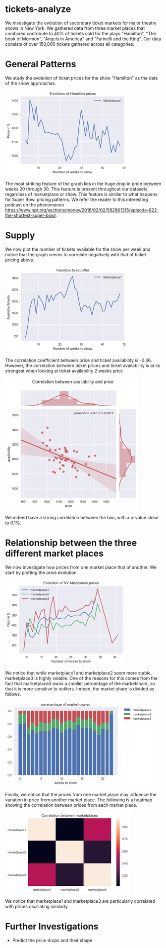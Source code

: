 # tickets-analyze

We investigate the evolution of secondary ticket markets for major theatre shows in New York. We gathered data from three market places that combined contribute to 40\% of tickets sold for the plays "Hamilton", "The book of Mormon", "Angels in America" and "Farinelli and the King". Our data consists of over 150,000 tickets gathered across all categories.  

# General Patterns

We study the evolution of ticket prices for the show "Hamilton" as the date of the show approaches.

![Evolution of Hamilton prices](images/evolutionhamiltonprices.png)

The most striking feature of the graph lies in the huge drop in price between weeks 20 through 30. This feature is present throughout our datasets, regardless of marketplace or show. This feature is similar to what happens for Super Bowl pricing patterns. We refer the reader to this interesting podcast on the phenomenon https://www.npr.org/sections/money/2018/02/02/582861315/episode-822-the-shortest-super-bowl.

# Supply

We now plot the number of tickets available for the show per week and notice that the graph seems to correlate negatively with that of ticket pricing above.

![Hamilton Ticket Offer](images/hamiltonticketoffer.png)

The correlation coefficient between price and ticket availability is -0.36. However, the correlation between ticket prices and ticket availability is at its strongest when looking at ticket availability 2 weeks prior. 

![Correlation two weeks prior](images/correlation2weeksprior.png)

We indeed have a strong correlation between the two, with a p-value close to 0.1\%.

# Relationship between the three different market places 

We now investigate how prices from one market place that of another. We start by plotting the price evolution.

![Price Evolution](images/prices.png)

We notice that while marketplace1 and marketplace2 seem more stable, marketplace3 is highly volatile. One of the reasons for this comes from the fact that marketplace3 owns a smaller percentage of the marketshare, so that it is more sensitive to outliers. Indeed, the market share is divided as follows.

![Market share](images/marketshare.png)

Finally, we notice that the prices from one market place may influence the variation in price from another market place. The following is a heatmap showing the correlation between prices from each market place.

![Correlation between marketplaces](images/correlation.png)

We notice that marketplace1 and marketplace3 are particularly correlated with prices oscillating similarly.

# Further Investigations

* Predict the price drops and their shape





